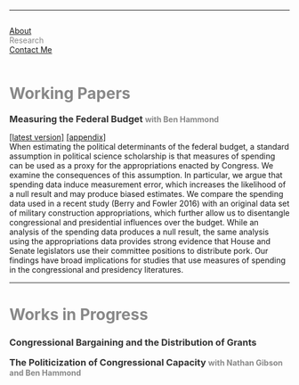 <hr>
<div class="row">
  <div class="column left" style="color:#888">
    <p><a href="https://leahrosenstiel.github.io">About</a> <br> Research <br> <a href="contactme"> Contact Me</a> </p>
  </div>
  <div class="column right">
    <h1 style="color:#888">Working Papers</h1> 
    <h3 style="color:#333;display:inline">Measuring the Federal Budget</h3> <h4 style="color:#888;display:inline"> with Ben Hammond </h4> <p> <a href = "measuring_federal_budget_mpsa.pdf">[latest version]</a> <a href="appendix_measuring_federal_budget_mpsa.pdf"> [appendix]</a> <br> When estimating the political determinants of the federal budget, a standard assumption in political science scholarship is that measures of spending can be used as a proxy for the appropriations enacted by Congress. We examine the consequences of this assumption. In particular, we argue that spending data induce measurement error, which increases the likelihood of a null result and may produce biased estimates. We compare the spending data used in a recent study (Berry and Fowler 2016) with an original data set of military construction appropriations, which further allow us to disentangle congressional and presidential influences over the budget. While an analysis of the spending data produces a null result, the same analysis using the appropriations data provides strong evidence that House and Senate legislators use their committee positions to distribute pork. Our findings have broad implications for studies that use measures of spending in the congressional and presidency literatures. </p>
    <hr style="height:2px;background-color:#888">
  <h1 style="color:#888">Works in Progress</h1>
    <h3 style="color:#333">Congressional Bargaining and the Distribution of Grants</h3>
    <h3 style="color:#333;display:inline">The Politicization of Congressional Capacity</h3>
    <h4 style="color:#888;display:inline">with Nathan Gibson and Ben Hammond </h4>
  </div>
</div>

